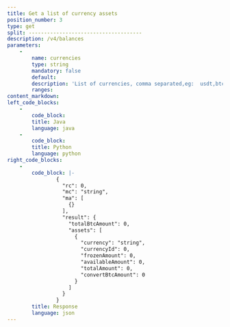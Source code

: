 ```yaml
---
title: Get a list of currency assets
position_number: 3
type: get
split: -------------------------------------
description: /v4/balances
parameters:
    -
        name: currencies
        type: string
        mandatory: false
        default:
        description: 'List of currencies, comma separated,eg:  usdt,btc'
        ranges:
content_markdown:
left_code_blocks:
    -
        code_block:
        title: Java
        language: java
    -
        code_block:
        title: Python
        language: python
right_code_blocks:
    -
        code_block: |-
                {
                  "rc": 0,
                  "mc": "string",
                  "ma": [
                    {}
                  ],
                  "result": {
                    "totalBtcAmount": 0,
                    "assets": [    
                      {        
                        "currency": "string",
                        "currencyId": 0,
                        "frozenAmount": 0,
                        "availableAmount": 0,
                        "totalAmount": 0,
                        "convertBtcAmount": 0
                      }
                    ]
                  }
                }
        title: Response
        language: json
---
```


